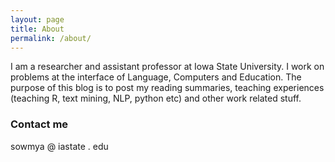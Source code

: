 ```yaml
---
layout: page
title: About
permalink: /about/
---
```


I am a researcher and assistant professor at Iowa State University. I work on problems at the interface of Language, Computers and Education. The purpose of this blog is to post my reading summaries, teaching experiences (teaching R, text mining, NLP, python etc) and other work related stuff.

### Contact me

sowmya @ iastate . edu
